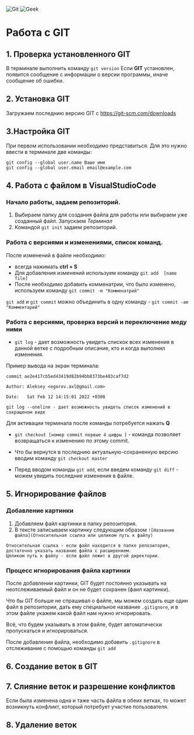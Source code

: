 ![Git](12.jpg) ![Geek](13.png)
# Работа с GIT 

## 1. Проверка установленного GIT

В терминале выполнить команду `git version`
Если **GIT** установлен, появится сообщение с информации о версии программы, иначе сообщение об ошибки. 

## 2. Установка GIT
Загружаем последнию версию GIT с https://git-scm.com/downloads

## 3.Настройка GIT
При первом использовании необходимо представиться. Для это нужно ввести в терминале две команды:
```
git config --global user.name Ваше имя
git config --global user.email email@example.com
```

## 4. Работа с файлом в **VisualStudioCode**

### Начало работы, задаем репозиторий.

1. Выбираем папку для создания файла для работы или выбираем уже созданный файл. 
Запускаем *Терминал* 
2. Командой `git init` задаем репозиторий.

### Работа с версиями и изменениями, список команд.

После изменений в файле необходимо:

- всегда нажимать **ctrl + S**
- Для добавления изменений используем команду `git add  [name file]`
- После необходимо добавить комменатрии, что было изменено, используем команду 
`git commit -m "Комменатрий"`


 `git add` и `git commit` можно объединить в одну команду - `git commit -am "Комментарий"`


### Работа с версиями, проверка версий и переключение меду ними
- `git log` - дает возможность увидеть спискок всех изменения в данной ветке с подробным описание, кто и когда выполнил изменения.

Пример вывода на экран терминала:

`commit ae2e417cb5ed43419d82b94bb8373be403caf7d2`

`Author: Aleksey <egorov.axl@gmail.com>`

`Date:   Sat Feb 12 14:15:01 2022 +0300`

```
git log --oneline - дает возможность увидеть список изменений в сокращеном виде
```

 Для активации терминала после команды потребуется нажать **Q**

 - `git checkout [номер commit первые 4 цифры ]` - команда позволяет возвращаться к изменению по этому commit.

 - Что бы вернутся в последнию актуальную-сохраненную версию вводим команду `git checkout master`

 - Перед вводом команды `git add`, если введем команду `git diff` - можем увидить последние изменения в файле.

## 5. Игнорирование файлов

### Добавление картинки
1. Добавляем файл картинки в папку репозитория. 
2. В тексте записываем картинку следующим образом `![Название файла](Относительная ссылка или целиком путь к файлу)`
```
Относительная ссылка - если файл находится в папке репозитория, достаточно указать название файла с расширением.
Целиком путь к файлу - если файл лежит в другой директории. 
```

### Процесс игнорирования файла картинки
После добавлении картинки, GIT будет постоянно указывать на неотслеживаемый файл и он не будет сохранен (фаил картинки).

Что бы GIT больше не спрашивал о файле, мы можем создать еще один файл в репозитории, дать ему специальное название `.gitignore`, и в этом файле укажем какой файл нам нужно игнорировать. 

Всё, что будем указывать в этом файле, будет автоматически пропускаться и игнорироваться.

После добавления файла, необходимо добавить `.gitignore` в отслеживание с помощью команды `git add`

## 6. Создание веток в GIT
## 7. Слияние веток и разрешение конфликтов
Если была изменена одна и таже часть файла в обеих ветках, то может возникнуть конфликт, который потребует участие пользователя.
## 8. Удаление веток




















